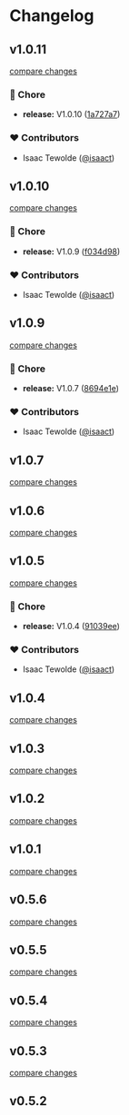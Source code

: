 # Changelog


## v1.0.11

[compare changes](https://github.com/isaact/nuxt-musicKit/compare/v1.0.10...v1.0.11)

### 🏡 Chore

- **release:** V1.0.10 ([1a727a7](https://github.com/isaact/nuxt-musicKit/commit/1a727a7))

### ❤️ Contributors

- Isaac Tewolde ([@isaact](http://github.com/isaact))

## v1.0.10

[compare changes](https://github.com/isaact/nuxt-musicKit/compare/v1.0.9...v1.0.10)

### 🏡 Chore

- **release:** V1.0.9 ([f034d98](https://github.com/isaact/nuxt-musicKit/commit/f034d98))

### ❤️ Contributors

- Isaac Tewolde ([@isaact](http://github.com/isaact))

## v1.0.9

[compare changes](https://github.com/isaact/nuxt-musicKit/compare/v1.0.7...v1.0.9)

### 🏡 Chore

- **release:** V1.0.7 ([8694e1e](https://github.com/isaact/nuxt-musicKit/commit/8694e1e))

### ❤️ Contributors

- Isaac Tewolde ([@isaact](http://github.com/isaact))

## v1.0.7

[compare changes](https://github.com/isaact/nuxt-musicKit/compare/v1.0.6...v1.0.7)

## v1.0.6

[compare changes](https://github.com/isaact/nuxt-musicKit/compare/v1.0.5...v1.0.6)

## v1.0.5

[compare changes](https://github.com/isaact/nuxt-musicKit/compare/v1.0.4...v1.0.5)

### 🏡 Chore

- **release:** V1.0.4 ([91039ee](https://github.com/isaact/nuxt-musicKit/commit/91039ee))

### ❤️ Contributors

- Isaac Tewolde ([@isaact](http://github.com/isaact))

## v1.0.4

[compare changes](https://github.com/isaact/nuxt-musicKit/compare/v1.0.3...v1.0.4)

## v1.0.3

[compare changes](https://github.com/isaact/nuxt-musicKit/compare/v1.0.2...v1.0.3)

## v1.0.2

[compare changes](https://github.com/isaact/nuxt-musicKit/compare/v1.0.1...v1.0.2)

## v1.0.1

[compare changes](https://github.com/isaact/nuxt-musicKit/compare/v0.5.6...v1.0.1)

## v0.5.6

[compare changes](https://github.com/isaact/nuxt-musicKit/compare/v0.5.5...v0.5.6)

## v0.5.5

[compare changes](https://github.com/isaact/nuxt-musicKit/compare/v0.5.4...v0.5.5)

## v0.5.4

[compare changes](https://github.com/isaact/nuxt-musicKit/compare/v0.5.3...v0.5.4)

## v0.5.3

[compare changes](https://github.com/isaact/nuxt-musicKit/compare/v0.5.2...v0.5.3)

## v0.5.2

